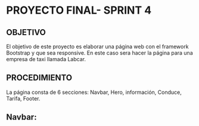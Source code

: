 # PROYECTO FINAL- SPRINT 4

## OBJETIVO

El objetivo de este proyecto es elaborar una página web con el framework Bootstrap y que sea responsive. En este caso sera hacer la página para una empresa de taxi llamada Labcar.

## PROCEDIMIENTO

La página consta de 6 secciones: Navbar, Hero, información, Conduce, Tarifa, Footer.

## Navbar:
